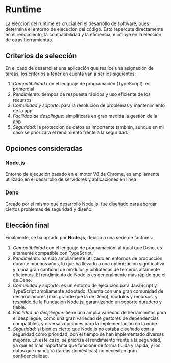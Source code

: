 # Runtime

La elección del runtime es crucial en el desarrollo de software, pues determina
el entorno de ejecución del código. Esto repercute directamente en el rendimiento,
la compatibilidad y la eficiencia, e influye en la elección de otras herramientas.

## Criterios de selección

En el caso de desarrollar una aplicación que realice una asignación de tareas, los
criterios a tener en cuenta van a ser los siguientes:

1. *Compatibilidad* con el lenguaje de programación (TypeScript): es primordial
2. *Rendimiento*: tiempos de respuesta rápidos y uso eficiente de los recursos
3. *Comunidad y soporte*: para la resolución de problemas y mantenimiento de la app
4. *Facilidad de despliegue*: simplificará en gran medida la gestión de la app
5. *Seguridad*: la protección de datos es importante también, aunque en mi caso
se priorizará el rendimiento frente a la seguridad.

## Opciones consideradas

### Node.js

Entorno de ejecución basado en el motor V8 de Chrome, es ampliamente utilizado en
el desarrollo de servidores y aplicaciones en línea

### Deno

Creado por el mismo que desarrolló Node.js, fue diseñado para abordar ciertos
problemas de seguridad y diseño.

## Elección final

Finalmente, se ha optado por **Node.js**, debido a una serie de factores:

1. *Compatibilidad* con el lenguaje de programación: al igual que Deno,
es altamente compatible con TypeScript.
2. *Rendimiento*: ha sido ampliamente utilizado en entornos de producción
durante muchos años, lo que ha llevado a una optimización significativa y
a una gran cantidad de módulos y bibliotecas de terceros altamente eficientes.
El rendimiento de Node.js es generalmente más rápido que el de Deno.
3. *Comunidad y soporte*: es un entorno de ejecución para JavaScript y TypeScript
ampliamente adoptado. Cuenta con una gran comunidad de desarrolladores (más grande
que la de Deno), módulos y recursos, y respaldo de la Fundación Node.js,
garantizando un soporte duradero y fiable.
4. *Facilidad de despliegue*: tiene una amplia variedad de herramientas para el
despliegue, como una gran variedad de gestores de dependencias compatibles,
y diversas opciones para la implementación en la nube.
5. *Seguridad*: si bien es cierto que Node.js no estaba diseñado con la seguridad
como prioridad, con el tiempo se han implementado diversas mejoras. En este caso,
se prioriza el rendimiento frente a la seguridad, ya que es más importante que
funcione de forma fluida y rápida, y los datos que manejará (tareas domésticas)
no necesitan gran confidencialidad.
